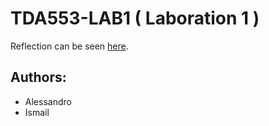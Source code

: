 # TDA553-LAB1 ( Laboration 1 )


Reflection can be seen [here](lab1reflection.txt).

## Authors:
   - Alessandro 
   - Ismail
